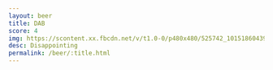 ```yaml
---
layout: beer
title: DAB
score: 4
img: https://scontent.xx.fbcdn.net/v/t1.0-0/p480x480/525742_10151860439343745_1260154559_n.jpg?oh=961955f56492d1bf7a6be229047b1a1b&oe=58695CB5
desc: Disappointing
permalink: /beer/:title.html
---
```

